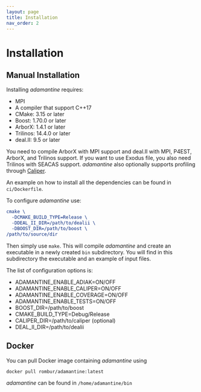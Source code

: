 ```yaml
---
layout: page
title: Installation
nav_order: 2
---
```


# Installation

## Manual Installation
Installing *adamantine* requires:
* MPI
* A compiler that support C++17
* CMake: 3.15 or later
* Boost: 1.70.0 or later
* ArborX: 1.4.1 or later
* Trilinos: 14.4.0 or later
* deal.II: 9.5 or later

You need to compile ArborX with MPI support and deal.II with MPI, P4EST, ArborX, and Trilinos support. If you want to use Exodus file, you also need Trilinos with SEACAS support.
*adamantine* also optionally supports profiling through [Caliper](https://github.com/llnl/Caliper).

An example on how to install all the dependencies can be found in
`ci/Dockerfile`.

To configure *adamantine* use:
```CMake
cmake \
  -DCMAKE_BUILD_TYPE=Release \
  -DDEAL_II_DIR=/path/to/dealii \
  -DBOOST_DIR=/path/to/boost \
/path/to/source/dir
```
Then simply use `make`. This will compile *adamantine* and create an executable
in a newly created `bin` subdirectory. You will find in this subdirectory the
executable and an example of input files.

The list of configuration options is:
* ADAMANTINE\_ENABLE\_ADIAK=ON/OFF
* ADAMANTINE\_ENABLE\_CALIPER=ON/OFF
* ADAMANTINE\_ENABLE\_COVERAGE=ON/OFF
* ADAMANTINE\_ENABLE\_TESTS=ON/OFF
* BOOST\_DIR=/path/to/boost
* CMAKE\_BUILD\_TYPE=Debug/Release
* CALIPER\_DIR=/path/to/caliper (optional)
* DEAL\_II\_DIR=/path/to/dealii

## Docker
You can pull Docker image containing *adamantine* using
```
docker pull rombur/adamantine:latest
```
*adamantine* can be found in `/home/adamantine/bin`
